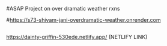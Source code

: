 #ASAP Project on over dramatic weather rxns

#https://s73-shivam-jani-overdramatic-weather.onrender.com

##
https://dainty-griffin-530ede.netlify.app/ (NETLIFY LINK)

